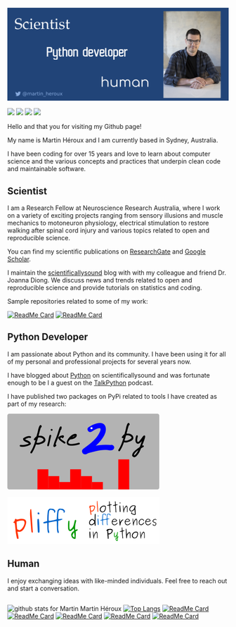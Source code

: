 [![Header](https://raw.githubusercontent.com/MartinHeroux/MartinHeroux/main/img/header.png?token=AC4RI3CBLXKGK262CZOLCZK7Q3DES "Header")](https://martinheroux.com)

![](https://img.shields.io/badge/OS-Linux-informational?style=flat&logo=linux&logoColor=white&color=2b6abc)
![](https://img.shields.io/badge/Code-Python-informational?style=flat&logo=python&logoColor=white&color=2b6abc)
![](https://img.shields.io/badge/Shell-Bash-informational?style=flat&logo=gnu-bash&logoColor=white&color=2b6abc)
![](https://img.shields.io/badge/Editor-IntelliJ_IDEA-informational?style=flat&logo=intellij-idea&logoColor=white&color=2b6abc)

Hello and that you for visiting my Github page!

My name is Martin Héroux and I am currently based in Sydney, Australia. 

I have been coding for over 15 years and love to learn about computer science and the various concepts and practices that underpin clean code and maintainable software. 


## Scientist

I am a Research Fellow at Neuroscience Research Australia, where I work on a variety of exciting projects ranging from sensory illusions and muscle mechanics to motoneuron physiology, electrical stimulation to restore walking after spinal cord injury and various topics related to open and reproducible science. 

You can find my scientific publications on [ResearchGate](https://www.researchgate.net/profile/Martin_Heroux) and [Google Scholar](https://scholar.google.com.au/citations?user=rW2rVqMAAAAJ&hl=en).

I maintain the [scientificallysound](https://scientificallysound.org/) blog with with my colleague and friend Dr. Joanna Diong. We discuss news and trends related to open and reproducible science and provide tutorials on statistics and coding.

Sample repositories related to some of my work:

[![ReadMe Card](https://github-readme-stats.vercel.app/api/pin/?username=MartinHeroux&repo=J_Physiol_grasp_illusion_2017)](https://github.com/MartinHeroux/J_Physiol_grasp_illusion_2017) 
[![ReadMe Card](https://github-readme-stats.vercel.app/api/pin/?username=MartinHeroux&repo=Rana_et_al_2020_EBR)](https://github.com/MartinHeroux/Rana_et_al_2020_EBR) 

## Python Developer

I am passionate about Python and its community. I have been using it for all of my personal and professional projects for several years now.

I have blogged about [Python](https://scientificallysound.org/category/tutorials/python/) on scientificallysound and was fortunate enough to be I a guest on the [TalkPython](https://talkpython.fm/episodes/show/252/what-scientific-computing-can-learn-from-cs) podcast.

I have published two packages on PyPi related to tools I have created as part of my research:

[![Header](https://raw.githubusercontent.com/MartinHeroux/MartinHeroux/main/img/spike2py.png?token=AC4RI3FJBOUFZMCGRGYUSRS7Q3O7E "spike2")](https://pypi.org/project/spike2py/)

[![Header](https://raw.githubusercontent.com/MartinHeroux/MartinHeroux/main/img/pliffy.png?token=AC4RI3AGVTOQUSUCU5SAQBS7Q3OXY "pliffy")](https://pypi.org/project/pliffy/)

## Human

I enjoy exchanging ideas with like-minded individuals. Feel free to reach out and start a conversation.

## 

![github stats for Martin Martin Héroux](https://github-readme-stats.vercel.app/api?username=MartinHeroux&show_icons=true&theme=default)
[![Top Langs](https://github-readme-stats.vercel.app/api/top-langs/?username=MartinHeroux)](https://github.com/anuraghazra/MartinHeroux)
[![ReadMe Card](https://github-readme-stats.vercel.app/api/pin/?username=MartinHeroux&repo=spike2py)](https://github.com/MartinHeroux/spike2py) 
[![ReadMe Card](https://github-readme-stats.vercel.app/api/pin/?username=MartinHeroux&repo=pliffy)](https://github.com/MartinHeroux/pliffy)
[![ReadMe Card](https://github-readme-stats.vercel.app/api/pin/?username=MartinHeroux&repo=ScientificallySound_files)](https://github.com/MartinHeroux/ScientificallySound_files)
[![ReadMe Card](https://github-readme-stats.vercel.app/api/pin/?username=MartinHeroux&repo=Spike2-batch-export-to-Matlab)](https://github.com/MartinHeroux/Spike2-batch-export-to-Matlab) 
[![ReadMe Card](https://github-readme-stats.vercel.app/api/pin/?username=MartinHeroux&repo=research_project_template)](https://github.com/MartinHeroux/research_project_template)
